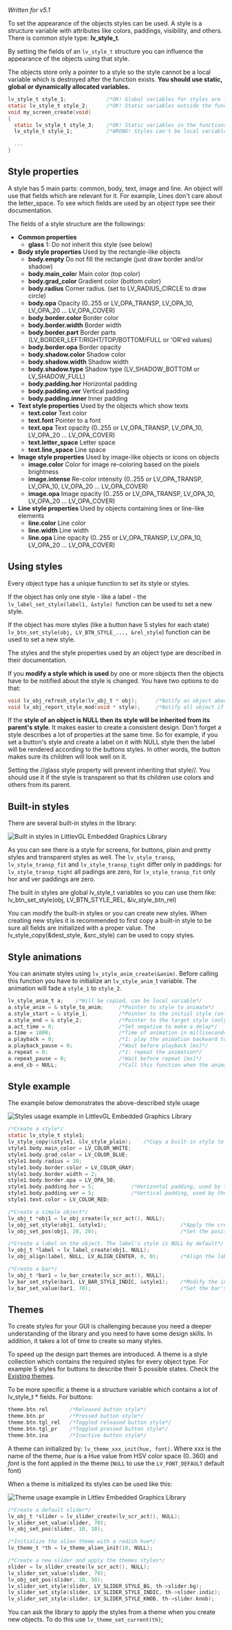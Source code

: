 _Written for v5.1_

To set the appearance of the objects styles can be used. A style is a structure variable with attributes like colors, paddings, visibility, and others. There is common style type: **lv_style_t**.

By setting the fields of an `lv_style_t` structure you can influence the appearance of the objects using that style.

The objects store only a pointer to a style so the style cannot be a local variable which is destroyed after the function exists. **You should use static, global or dynamically allocated variables.**
```c
lv_style_t style_1;             /*OK! Global variables for styles are fine*/
static lv_style_t style_2;      /*OK! Static variables outside the functions are fine*/
void my_screen_create(void) 
{
  static lv_style_t style_3;    /*OK! Static variables in the functions are fine*/
  lv_style_t style_1;           /*WRONG! Styles can't be local variables*/

  ...
}
```


## Style properties
A style has 5 main parts: common, body, text, image and line. An object will use that fields which are relevant for it. For example, Lines don't care about the letter_space. To see which fields are used by an object type see their documentation.

The fields of a style structure are the followings:

* **Common properties**
  * **glass** 1: Do not inherit this style (see below)
* **Body style properties** Used by the rectangle-like objects
  - **body.empty** Do not fill the rectangle (just draw border and/or shadow)
  - **body.main_colo**r Main color (top color)
  - **body.grad_color** Gradient color (bottom color)
  - **body.radius** Corner radius. (set to LV_RADIUS_CIRCLE to draw circle)
  - **body.opa** Opacity (0..255 or LV_OPA_TRANSP, LV_OPA_10, LV_OPA_20 ... LV_OPA_COVER)
  - **body.border.color** Border color
  - **body.border.width** Border width
  - **body.border.part** Border parts (LV_BORDER_LEFT/RIGHT/TOP/BOTTOM/FULL or 'OR'ed values)
  - **body.border.opa** Border opacity
  - **body.shadow.color** Shadow color
  - **body.shadow.width** Shadow width
  - **body.shadow.type** Shadow type (LV_SHADOW_BOTTOM or LV_SHADOW_FULL)
  - **body.padding.hor** Horizontal padding
  - **body.padding.ver** Vertical padding
  - **body.padding.inner** Inner padding
* **Text style properties** Used by the objects which show texts
  - **text.color** Text color
  - **text.font** Pointer to a font
  - **text.opa** Text opacity (0..255 or LV_OPA_TRANSP, LV_OPA_10, LV_OPA_20 ... LV_OPA_COVER)
  - **text.letter_space** Letter space
  - **text.line_space** Line space
* **Image style properties** Used by image-like objects or icons on objects
  - **image.color** Color for image re-coloring based on the pixels brightness
  - **image.intense** Re-color intensity (0..255 or LV_OPA_TRANSP, LV_OPA_10, LV_OPA_20 ... LV_OPA_COVER)
  - **image.opa** Image opacity (0..255 or LV_OPA_TRANSP, LV_OPA_10, LV_OPA_20 ... LV_OPA_COVER)
* **Line style properties** Used by objects containing lines or line-like elements
  - **line.color** Line color
  - **line.width** Line width
  - **line.opa** Line opacity (0..255 or LV_OPA_TRANSP, LV_OPA_10, LV_OPA_20 ... LV_OPA_COVER)

## Using styles
Every object type has a unique function to set its style or styles.

If the object has only one style - like a label - the `lv_label_set_style(label1, &style) `function can be used to set a new style.

If the object has more styles (like a button have 5 styles for each state) `lv_btn_set_style(obj, LV_BTN_STYLE_..., &rel_style`) function can be used to set a new style.

The styles and the style properties used by an object type are described in their documentation.

If you **modify a style which is used** by one or more objects then the objects have to be notified about the style is changed. You have two options to do that:

```c
void lv_obj_refresh_style(lv_obj_t * obj);		/*Notify an object about its style is modified*/
void lv_obj_report_style_mod(void * style);		/*Notify all object if a style is modified.(NULL to notify all objects)*/
```

If the **style of an object is NULL then its style will be inherited from its parent's style**. It makes easier to create a consistent design. Don't forget a style describes a lot of properties at the same time. So for example, if you set a button's style and create a label on it with NULL style then the label will be rendered according to the buttons styles. In other words, the button makes sure its children will look well on it.

Setting the //glass style property will prevent inheriting that style//. You should use it if the style is transparent so that its children use colors and others from its parent.

## Built-in styles
There are several built-in styles in the library:

![Built in styles in LittlevGL Embedded Graphics Library](http://doc.littlevgl.com/img/style-built-in.png)

As you can see there is a style for screens, for buttons, plain and pretty styles and transparent styles as well. The `lv_style_transp`, `lv_style_transp_fit` and `lv_style_transp_tight` differ only in paddings: for `lv_style_transp_tight` all padings are zero, for `lv_style_transp_fit` only hor and ver paddings are zero.

The built in styles are global lv_style_t variables so you can use them like: lv_btn_set_style(obj, LV_BTN_STYLE_REL, &lv_style_btn_rel)

You can modify the built-in styles or you can create new styles. When creating new styles it is recommended to first copy a built-in style to be sure all fields are initialized with a proper value. The lv_style_copy(&dest_style, &src_style) can be used to copy styles.

## Style animations
You can animate styles using `lv_style_anim_create(&anim)`. Before calling this function you have to initialize an `lv_style_anim_`t variable. The animation will fade a `style_1` to `style_2`.

```c
lv_style_anim_t a;    /*Will be copied, can be local variable*/
a.style_anim = & style_to_anim;     /*Pointer to style to animate*/
a.style_start = & style_1;          /*Pointer to the initial style (only pointer saved) */
a.style_end = & style_2;            /*Pointer to the target style (only pointer saved) */
a.act_time = 0;                     /*Set negative to make a delay*/
a.time = 1000;                      /*Time of animation in milliseconds*/
a.playback = 0;                     /*1: play the animation backward too*/
a.playback_pause = 0;               /*Wait before playback [ms]*/
a.repeat = 0;                       /*1: repeat the animation*/
a.repeat_pause = 0;                 /*Wait before repeat [ms]*/
a.end_cb = NULL;                    /*Call this function when the animation ready*/
```

## Style example
The example below demonstrates the above-described style usage

![Styles usage example in LittlevGL Embedded Graphics Library](http://doc.littlevgl.com/img/style-example.png)
```c
/*Create a style*/
static lv_style_t style1;
lv_style_copy(&style1, &lv_style_plain);    /*Copy a built-in style to initialize the new style*/
style1.body.main_color = LV_COLOR_WHITE;
style1.body.grad_color = LV_COLOR_BLUE;
style1.body.radius = 10;
style1.body.border.color = LV_COLOR_GRAY;
style1.body.border.width = 2;
style1.body.border.opa = LV_OPA_50;
style1.body.padding.hor = 5;            /*Horizontal padding, used by the bar indicator below*/
style1.body.padding.ver = 5;            /*Vertical padding, used by the bar indicator below*/
style1.text.color = LV_COLOR_RED;

/*Create a simple object*/
lv_obj_t *obj1 = lv_obj_create(lv_scr_act(), NULL);
lv_obj_set_style(obj1, &style1);                        /*Apply the created style*/
lv_obj_set_pos(obj1, 20, 20);                           /*Set the position*/

/*Create a label on the object. The label's style is NULL by default*/
lv_obj_t *label = lv_label_create(obj1, NULL);
lv_obj_align(label, NULL, LV_ALIGN_CENTER, 0, 0);       /*Align the label to the middle*/

/*Create a bar*/
lv_obj_t *bar1 = lv_bar_create(lv_scr_act(), NULL);
lv_bar_set_style(bar1, LV_BAR_STYLE_INDIC, &style1);    /*Modify the indicator's style*/
lv_bar_set_value(bar1, 70);                             /*Set the bar's value*/
```

## Themes
To create styles for your GUI is challenging because you need a deeper understanding of the library and you need to have some design skills. In addition, it takes a lot of time to create so many styles.

To speed up the design part themes are introduced. A theme is a style collection which contains the required styles for every object type. For example 5 styles for buttons to describe their 5 possible states. 
Check the [Existing themes](https://littlevgl.com/themes).

To be more specific a theme is a structure variable which contains a lot of lv_style_t * fields. For buttons:
```c
theme.btn.rel       /*Released button style*/
theme.btn.pr        /*Pressed button style*/
theme.btn.tgl_rel   /*Toggled released button style*/
theme.btn.tgl_pr    /*Toggled pressed button style*/
theme.btn.ina       /*Inactive button style*/
```

A theme can initialized by: `lv_theme_xxx_init(hue, font)`. Where xxx is the name of the theme, *hue* is a Hue value from HSV color space (0..360) and *font* is the font applied in the theme (`NULL` to use the `LV_FONT_DEFAULT` default font)

When a theme is initialized its styles can be used like this:

![Theme usage example in Littlev Embedded Graphics Library](http://doc.littlevgl.com/img/theme-example.png)
```c
/*Create a default slider*/
lv_obj_t *slider = lv_slider_create(lv_scr_act(), NULL);
lv_slider_set_value(slider, 70);
lv_obj_set_pos(slider, 10, 10);

/*Initialize the alien theme with a redish hue*/
lv_theme_t *th = lv_theme_alien_init(10, NULL);

/*Create a new slider and apply the themes styles*/
slider = lv_slider_create(lv_scr_act(), NULL);
lv_slider_set_value(slider, 70);
lv_obj_set_pos(slider, 10, 50);
lv_slider_set_style(slider, LV_SLIDER_STYLE_BG, th->slider.bg);
lv_slider_set_style(slider, LV_SLIDER_STYLE_INDIC, th->slider.indic);
lv_slider_set_style(slider, LV_SLIDER_STYLE_KNOB, th->slider.knob);
```

You can ask the library to apply the styles from a theme when you create new objects. To do this use `lv_theme_set_current(th)`;
